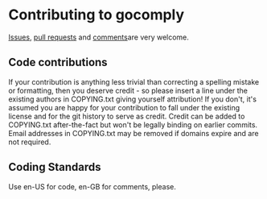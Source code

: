 Contributing to gocomply
========================

[Issues](https://github.com/tawesoft/gocomply/issues),
[pull requests](https://github.com/tawesoft/gocomply/pulls) and
[comments](mailto:ben@tawesoft.co.uk)are 
very welcome.

Code contributions
------------------

If your contribution is anything less trivial than correcting a spelling
mistake or formatting, then you deserve credit - so please insert a line
under the existing authors in COPYING.txt giving yourself attribution! If 
you don't, it's assumed you are happy for your contribution to fall under
the existing license and for the git history to serve as credit. Credit can 
be added to COPYING.txt after-the-fact but won't be legally binding on earlier
commits. Email addresses in COPYING.txt may be removed if domains expire and 
are not required.

Coding Standards
----------------

Use en-US for code, en-GB for comments, please.
